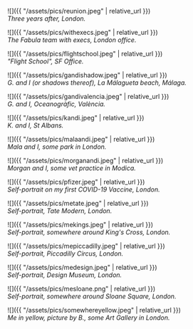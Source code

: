 ![]({{ "/assets/pics/reunion.jpeg" | relative_url }}) <br/>
*Three years after, London.*

![]({{ "/assets/pics/withexecs.jpeg" | relative_url }}) <br/>
*The Fabula team with execs, London office.*

![]({{ "/assets/pics/flightschool.jpeg" | relative_url }}) <br/>
*"Flight School", SF Office.*

![]({{ "/assets/pics/gandishadow.jpeg" | relative_url }}) <br/>
*G. and I (or shadows thereof), La Málagueta beach, Málaga.*

![]({{ "/assets/pics/gandivalencia.jpeg" | relative_url }}) <br/>
*G. and I, Oceanogràfic, València.*

![]({{ "/assets/pics/kandi.jpeg" | relative_url }}) <br/>
*K. and I, St Albans.*

![]({{ "/assets/pics/malaandi.jpeg" | relative_url }}) <br/>
*Mala and I, some park in London.*

![]({{ "/assets/pics/morganandi.jpeg" | relative_url }}) <br/>
*Morgan and I, some vet practice in Modica.*

![]({{ "/assets/pics/pfizer.jpeg" | relative_url }}) <br/>
*Self-portrait on my first COVID-19 Vaccine, London.*

![]({{ "/assets/pics/metate.jpeg" | relative_url }}) <br/>
*Self-portrait, Tate Modern, London.*

![]({{ "/assets/pics/mekings.jpeg" | relative_url }}) <br/>
*Self-portrait, somewhere around King's Cross, London.*

![]({{ "/assets/pics/mepiccadilly.jpeg" | relative_url }}) <br/>
*Self-portrait, Piccadilly Circus, London.*

![]({{ "/assets/pics/medesign.jpeg" | relative_url }}) <br/>
*Self-portrait, Design Museum, London.*

![]({{ "/assets/pics/mesloane.png" | relative_url }}) <br/>
*Self-portrait, somewhere around Sloane Square, London.*

![]({{ "/assets/pics/somewhereyellow.jpeg" | relative_url }}) <br/>
*Me in yellow, picture by B., some Art Gallery in London.*
